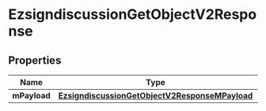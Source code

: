 
# EzsigndiscussionGetObjectV2Response

## Properties
| Name | Type | Description | Notes |
| ------------ | ------------- | ------------- | ------------- |
| **mPayload** | [**EzsigndiscussionGetObjectV2ResponseMPayload**](EzsigndiscussionGetObjectV2ResponseMPayload.md) |  |  |



